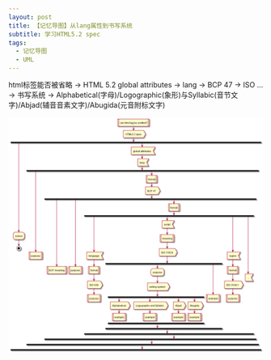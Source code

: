 ```yaml
---
layout: post
title: 【记忆导图】从lang属性到书写系统
subtitle: 学习HTML5.2 spec
tags:
  - 记忆导图
  - UML
---
```


html标签能否被省略 -> HTML 5.2 global attributes -> lang -> BCP 47 -> ISO ... -> 书写系统 -> Alphabetical(字母)/Logographic(象形)与Syllabic(音节文字)/Abjad(辅音音素文字)/Abugida(元音附标文字)

![](/assets/img/HTML5.2/from-lang-attr-to-writingSystem.png)
